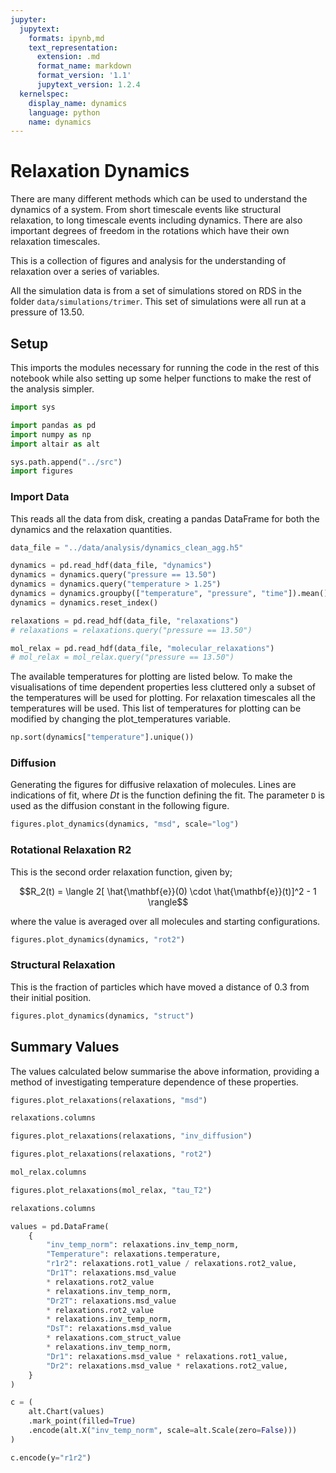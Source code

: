 ```yaml
---
jupyter:
  jupytext:
    formats: ipynb,md
    text_representation:
      extension: .md
      format_name: markdown
      format_version: '1.1'
      jupytext_version: 1.2.4
  kernelspec:
    display_name: dynamics
    language: python
    name: dynamics
---
```


# Relaxation Dynamics

There are many different methods
which can be used to understand the dynamics of a system.
From short timescale events like structural relaxation,
to long timescale events including dynamics.
There are also important degrees of freedom
in the rotations which have their own relaxation timescales.

This is a collection of figures and analysis
for the understanding of relaxation over a series of variables.

All the simulation data is from a set of simulations stored on RDS
in the folder `data/simulations/trimer`.
This set of simulations were all run at a pressure of 13.50.


## Setup

This imports the modules necessary for running the code in the rest of this notebook
while also setting up some helper functions to make the rest of the analysis simpler.

```python
import sys

import pandas as pd
import numpy as np
import altair as alt

sys.path.append("../src")
import figures
```

### Import Data

This reads all the data from disk,
creating a pandas DataFrame for both
the dynamics and the relaxation quantities.

```python
data_file = "../data/analysis/dynamics_clean_agg.h5"
```

```python
dynamics = pd.read_hdf(data_file, "dynamics")
dynamics = dynamics.query("pressure == 13.50")
dynamics = dynamics.query("temperature > 1.25")
dynamics = dynamics.groupby(["temperature", "pressure", "time"]).mean()
dynamics = dynamics.reset_index()
```

```python
relaxations = pd.read_hdf(data_file, "relaxations")
# relaxations = relaxations.query("pressure == 13.50")
```

```python
mol_relax = pd.read_hdf(data_file, "molecular_relaxations")
# mol_relax = mol_relax.query("pressure == 13.50")
```

The available temperatures for plotting are listed below.
To make the visualisations of time dependent properties less cluttered
only a subset of the temperatures will be used for plotting.
For relaxation timescales all the temperatures will be used.
This list of temperatures for plotting
can be modified by changing the plot_temperatures variable.

```python
np.sort(dynamics["temperature"].unique())
```

### Diffusion


Generating the figures for diffusive relaxation of molecules.
Lines are indications of fit,
where $D t$ is the function defining the fit.
The parameter `D` is used as the diffusion constant in the following figure.

```python
figures.plot_dynamics(dynamics, "msd", scale="log")
```

### Rotational Relaxation R2

This is the second order relaxation function,
given by;

$$R_2(t) = \langle 2[ \hat{\mathbf{e}}(0) \cdot \hat{\mathbf{e}}(t)]^2 - 1 \rangle$$

where the value is averaged over all molecules and starting configurations.

```python
figures.plot_dynamics(dynamics, "rot2")
```

### Structural Relaxation


This is the fraction of particles which
have moved a distance of 0.3 from their initial position.

```python
figures.plot_dynamics(dynamics, "struct")
```

## Summary Values


The values calculated below summarise the above information,
providing a method of investigating temperature dependence of these properties.

```python
figures.plot_relaxations(relaxations, "msd")
```

```python
relaxations.columns
```

```python
figures.plot_relaxations(relaxations, "inv_diffusion")
```

```python
figures.plot_relaxations(relaxations, "rot2")
```

```python
mol_relax.columns
```

```python
figures.plot_relaxations(mol_relax, "tau_T2")
```

```python
relaxations.columns
```

```python
values = pd.DataFrame(
    {
        "inv_temp_norm": relaxations.inv_temp_norm,
        "Temperature": relaxations.temperature,
        "r1r2": relaxations.rot1_value / relaxations.rot2_value,
        "Dr1T": relaxations.msd_value
        * relaxations.rot2_value
        * relaxations.inv_temp_norm,
        "Dr2T": relaxations.msd_value
        * relaxations.rot2_value
        * relaxations.inv_temp_norm,
        "DsT": relaxations.msd_value
        * relaxations.com_struct_value
        * relaxations.inv_temp_norm,
        "Dr1": relaxations.msd_value * relaxations.rot1_value,
        "Dr2": relaxations.msd_value * relaxations.rot2_value,
    }
)
```

```python
c = (
    alt.Chart(values)
    .mark_point(filled=True)
    .encode(alt.X("inv_temp_norm", scale=alt.Scale(zero=False)))
)

c.encode(y="r1r2")
```
